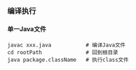 ### 编译执行
#### 单一Java文件
```shell
javac xxx.java           # 编译Java文件
cd rootPath              # 回到根目录
java package.className   # 执行class文件
```
